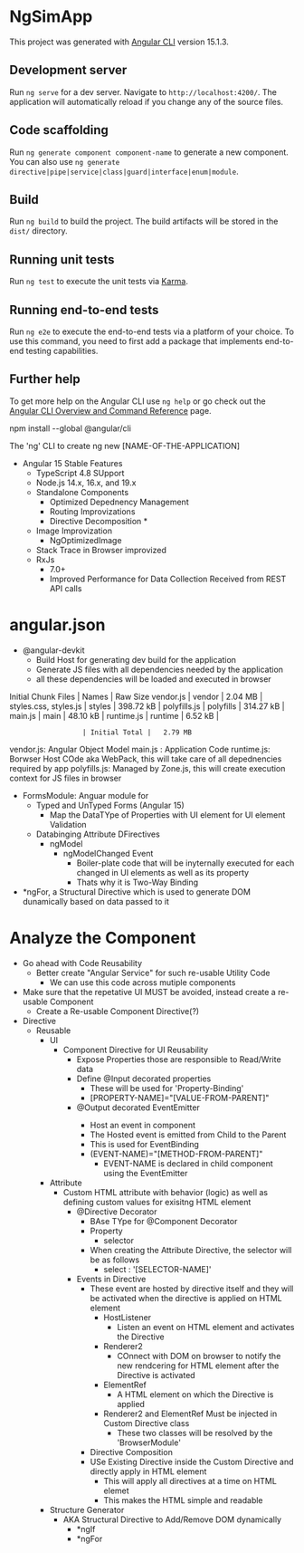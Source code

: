 # NgSimApp

This project was generated with [Angular CLI](https://github.com/angular/angular-cli) version 15.1.3.

## Development server

Run `ng serve` for a dev server. Navigate to `http://localhost:4200/`. The application will automatically reload if you change any of the source files.

## Code scaffolding

Run `ng generate component component-name` to generate a new component. You can also use `ng generate directive|pipe|service|class|guard|interface|enum|module`.

## Build

Run `ng build` to build the project. The build artifacts will be stored in the `dist/` directory.

## Running unit tests

Run `ng test` to execute the unit tests via [Karma](https://karma-runner.github.io).

## Running end-to-end tests

Run `ng e2e` to execute the end-to-end tests via a platform of your choice. To use this command, you need to first add a package that implements end-to-end testing capabilities.

## Further help

To get more help on the Angular CLI use `ng help` or go check out the [Angular CLI Overview and Command Reference](https://angular.io/cli) page.


npm install --global @angular/cli

The 'ng' CLI to create
ng new [NAME-OF-THE-APPLICATION]

- Angular 15 Stable Features
  - TypeScript 4.8 SUpport
  - Node.js 14.x, 16.x, and 19.x
  - Standalone Components
    - Optimized Depednency Management
    - Routing Improvizations
    - Directive Decomposition *
  - Image Improvization
    - NgOptimizedImage
  - Stack Trace in Browser improvized  
  - RxJs
    - 7.0+
    - Improved Performance for Data Collection Received from REST API calls  

# angular.json
  - @angular-devkit
    - Build Host for generating dev build for the application
    - Generate JS files with all dependencies needed by the application
    - all these dependencies will be loaded and executed in browser


Initial Chunk Files   | Names         |  Raw Size
vendor.js             | vendor        |   2.04 MB | 
styles.css, styles.js | styles        | 398.72 kB | 
polyfills.js          | polyfills     | 314.27 kB | 
main.js               | main          |  48.10 kB | 
runtime.js            | runtime       |   6.52 kB | 

                      | Initial Total |   2.79 MB

vendor.js: Angular Object Model
main.js : Application Code
runtime.js: Borwser Host COde aka WebPack, this will take care of all depednencies required by app
polyfills.js:  Managed by Zone.js, this will create execution context for JS files in  browser

- FormsModule: Anguar module for
  - Typed and UnTyped Forms (Angular 15)
    - Map the DataTYpe of Properties with UI element for UI element Validation
  - Databinging Attribute DFirectives 
    - ngModel
      - ngModelChanged Event
        - Boiler-plate code that will be inyternally executed for each changed in UI elements as well as its property
        - Thats why it is Two-Way Binding 
- *ngFor, a Structural Directive which is used to generate DOM dunamically based on data passed to it

# Analyze the Component
  - Go ahead with Code Reusability
    - Better create "Angular Service" for such re-usable Utility Code
      - We can use this code across mutiple components
  - Make sure that the repetative UI MUST be avoided, instead create a re-usable Component
    - Create a Re-usable Component Directive(?)
  - Directive
    - Reusable
      - UI
        - Component Directive for UI Reusability
          - Expose Properties those are responsible to Read/Write data
          - Define @Input decorated properties
            - These will be used for 'Property-Binding'
            - [PROPERTY-NAME]="[VALUE-FROM-PARENT]"
          - @Output decorated EventEmitter<T>
            - Host an event in component
            - The Hosted event is emitted from Child to the Parent
            - This is used for EventBinding
            - (EVENT-NAME)="[METHOD-FROM-PARENT]"
              - EVENT-NAME is declared in child component using the EventEmitter  
      - Attribute
        - Custom HTML attribute with behavior (logic) as well as defining custom values for exisitng HTML element
          - @Directive Decorator
            - BAse TYpe for @Component Decorator
            - Property
              - selector
            - When creating the Attribute Directive, the selector will be as follows
              - select : '[SELECTOR-NAME]'
          - Events in Directive
            - These event are hosted by directive itself and they will be activated when the directive is applied on HTML element
              - HostListener
                - Listen an event on HTML element and activates the Directive
              - Renderer2
                - COnnect with DOM on browser to notify the new rendcering for HTML element after the Directive is activated   
              - ElementRef
                - A HTML element on which the Directive is applied
              - Renderer2 and ElementRef Must be injected in Custom Directive class
                - These two classes will be resolved by the 'BrowserModule'     
             - Directive Composition
              - USe Existing Directive inside the Custom Directive and directly apply in HTML element
                - This will apply all directives at a time on HTML elemet
                - This makes the HTML simple and readable            
      - Structure Generator
        - AKA Structural Directive to Add/Remove DOM dynamically
          - *ngIf
          - *ngFor

